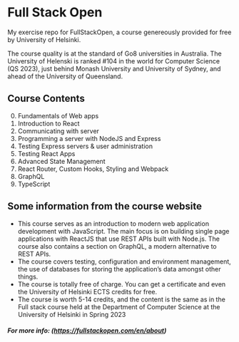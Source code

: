 # Full Stack Open
My exercise repo for FullStackOpen, a course genereously provided for free by University of Helsinki.

The course quality is at the standard of Go8 universities in Australia. The University of Helenski is ranked #104 in the world for Computer Science (QS 2023),  just behind Monash University and University of Sydney, and ahead of the University of Queensland.


## Course Contents
0. Fundamentals of Web apps
1. Introduction to React
2. Communicating with server
3. Programming a server with NodeJS and Express
4. Testing Express servers & user administration
5. Testing React Apps
6. Advanced State Management
7.  React Router, Custom Hooks, Styling and Webpack
8. GraphQL
9. TypeScript



## Some information from the course website
- This course serves as an introduction to modern web application development with JavaScript. The main focus is on building single page applications with ReactJS that use REST APIs built with Node.js. The course also contains a section on GraphQL, a modern alternative to REST APIs.
- The course covers testing, configuration and environment management, the use of databases for storing the application’s data amongst other things.
- The course is totally free of charge. You can get a certificate and even the University of Helsinki ECTS credits for free.
- The course is worth 5-14 credits, and the content is the same as in the Full stack course held at the Department of Computer Science at the University of Helsinki in Spring 2023

##### For more info: (https://fullstackopen.com/en/about)